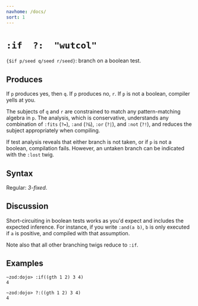 ```yaml
---
navhome: /docs/
sort: 1
---
```


# `:if  ?:  "wutcol"`

`{$if p/seed q/seed r/seed}`: branch on a boolean test.

## Produces

If `p` produces yes, then `q`. If `p` produces no, `r`.
If `p` is not a boolean, compiler yells at you.

The subjects of `q` and `r` are constrained to match any
pattern-matching algebra in `p`.  The analysis, which is
conservative, understands any combination of `:fits`
(`?=`), `:and` (`?&`), `:or` (`?|`), and `:not` (`?!`),
and reduces the subject appropriately when compiling.

If test analysis reveals that either branch is not taken,
or if `p` is not a boolean, compilation fails.  However,
an untaken branch can be indicated with the `:lost` twig.

## Syntax

Regular: *3-fixed*.

## Discussion

Short-circuiting in boolean tests works as you'd expect
and includes the expected inference.  For instance,
if you write `:and(a b)`, `b` is only executed if `a` is
positive, and compiled with that assumption.

Note also that all other branching twigs reduce to `:if`.

## Examples

```
~zod:dojo> :if((gth 1 2) 3 4)
4
```

```
~zod:dojo> ?:((gth 1 2) 3 4)
4
```
